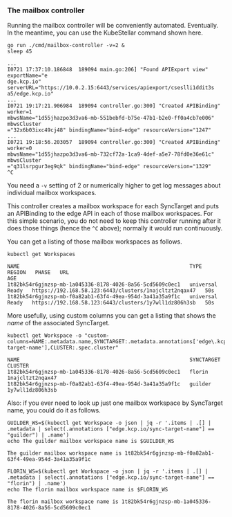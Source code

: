 <!--example1-stage-1a-start-->
### The mailbox controller

Running the mailbox controller will be conveniently automated.
Eventually.  In the meantime, you can use the KubeStellar command shown
here.

```shell
go run ./cmd/mailbox-controller -v=2 &
sleep 45
```
``` { .bash .no-copy }
...
I0721 17:37:10.186848  189094 main.go:206] "Found APIExport view" exportName="e
dge.kcp.io" serverURL="https://10.0.2.15:6443/services/apiexport/cseslli1ddit3s
a5/edge.kcp.io"
...
I0721 19:17:21.906984  189094 controller.go:300] "Created APIBinding" worker=1
mbwsName="1d55jhazpo3d3va6-mb-551bebfd-b75e-47b1-b2e0-ff0a4cb7e006" mbwsCluster
="32x6b03ixc49cj48" bindingName="bind-edge" resourceVersion="1247"
...
I0721 19:18:56.203057  189094 controller.go:300] "Created APIBinding" worker=0
mbwsName="1d55jhazpo3d3va6-mb-732cf72a-1ca9-4def-a5e7-78fd0e36e61c" mbwsCluster
="q31lsrpgur3eg9qk" bindingName="bind-edge" resourceVersion="1329"
^C
```

You need a `-v` setting of 2 or numerically higher to get log messages
about individual mailbox workspaces.

This controller creates a mailbox workspace for each SyncTarget and
puts an APIBinding to the edge API in each of those mailbox
workspaces.  For this simple scenario, you do not need to keep this
controller running after it does those things (hence the `^C` above);
normally it would run continuously.

You can get a listing of those mailbox workspaces as follows.

```shell
kubectl get Workspaces
```
``` { .bash .no-copy }
NAME                                                       TYPE        REGION   PHASE   URL                                                     AGE
1t82bk54r6gjnzsp-mb-1a045336-8178-4026-8a56-5cd5609c0ec1   universal            Ready   https://192.168.58.123:6443/clusters/1najcltzt2nqax47   50s
1t82bk54r6gjnzsp-mb-f0a82ab1-63f4-49ea-954d-3a41a35a9f1c   universal            Ready   https://192.168.58.123:6443/clusters/1y7wll1dz806h3sb   50s
```

More usefully, using custom columns you can get a listing that shows
the _name_ of the associated SyncTarget.

```shell
kubectl get Workspace -o "custom-columns=NAME:.metadata.name,SYNCTARGET:.metadata.annotations['edge\.kcp\.io/sync-target-name'],CLUSTER:.spec.cluster"
```
``` { .bash .no-copy }
NAME                                                       SYNCTARGET   CLUSTER
1t82bk54r6gjnzsp-mb-1a045336-8178-4026-8a56-5cd5609c0ec1   florin       1najcltzt2nqax47
1t82bk54r6gjnzsp-mb-f0a82ab1-63f4-49ea-954d-3a41a35a9f1c   guilder      1y7wll1dz806h3sb
```

Also: if you ever need to look up just one mailbox workspace by
SyncTarget name, you could do it as follows.

```shell
GUILDER_WS=$(kubectl get Workspace -o json | jq -r '.items | .[] | .metadata | select(.annotations ["edge.kcp.io/sync-target-name"] == "guilder") | .name')
echo The guilder mailbox workspace name is $GUILDER_WS
```
``` { .bash .no-copy }
The guilder mailbox workspace name is 1t82bk54r6gjnzsp-mb-f0a82ab1-63f4-49ea-954d-3a41a35a9f1c
```

```shell
FLORIN_WS=$(kubectl get Workspace -o json | jq -r '.items | .[] | .metadata | select(.annotations ["edge.kcp.io/sync-target-name"] == "florin") | .name')
echo The florin mailbox workspace name is $FLORIN_WS
```
``` { .bash .no-copy }
The florin mailbox workspace name is 1t82bk54r6gjnzsp-mb-1a045336-8178-4026-8a56-5cd5609c0ec1
```
<!--example1-stage-1a-end-->
